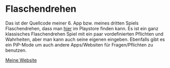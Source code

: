 # Flaschendrehen

Das ist der Quellcode meiner 6. App bzw. meines dritten Spiels Flaschendrehen, dass man [hier](https://play.google.com/store/apps/details?id=org.kruemelopment.de.flaschendrehen) im Playstore finden kann.
Es ist ein ganz klassisches Flaschendrehen Spiel mit ein paar vordefinierten Pflichten und Wahrheiten, aber man kann auch seine eigenen eingeben. Ebenfalls gibt es ein PiP-Mode um auch andere Apps/Websiten für Fragen/Pflichten zu benutzen.

[Meine Website](https://kruemelopment-dev.de/)